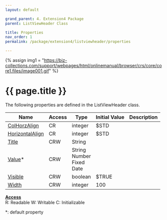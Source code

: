 ```yaml
---
layout: default

grand_parent: 4. Extension4 Package
parent: ListViewHeader Class

title: Properties
nav_order: 1
permalink: /package/extension4/listviewheader/properties

---
```

{% assign img1 = "https://biz-collections.com/support/webpages/html/onlinemanual/browser/crs/core/core1.files/image001.gif" %}


# {{ page.title }}

The following properties are defined in the ListViewHeader class.

|Name       | Access | Type   | Initial Value | Description   |
|----------	|--------|--------|---------------|---------|
|[ColHorzAlign](/package/extension4/listviewheader/properties/colhorzalign) | CR | integer | $STD | |
|[HorizontalAlign](/package/extension4/listviewheader/properties/horizontalign) | CR | integer | $STD | |
|[Title](/package/extension4/listviewheader/properties/title) | CRW | String |  | |
|[Value](/package/extension4/listviewheader/properties/value)* | CRW | String<br>Number<br>Fixed<br>Date |  | |
|[Visible](/package/extension4/listviewheader/properties/visible) | CRW | boolean | $TRUE | |
|[Width](/package/extension4/listviewheader/properties/width) | CRW | integer | 100 | |

<u><b>Access</b></u><br>
R: Readable
W: Writable
C: Initializable

*: default property